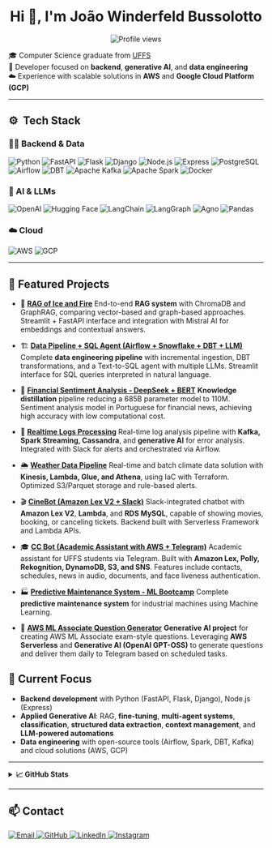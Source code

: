 <!---
<img align="right" height="590em" src="https://raw.githubusercontent.com/gist/joaowinderfeldbussolotto/61a1b529ad7cd2cda9d58fd7153f8eff/raw/c5059cec1959699f19d4de0172690dce20455b75/githubcard.svg"/>
-->

<h1 align="center">Hi 👋, I'm João Winderfeld Bussolotto</h1>
<p align="center">
  <img src="https://komarev.com/ghpvc/?username=joaowinderfeldbussolotto&color=yellow" alt="Profile views" />
</p>

🎓 Computer Science graduate from <a href="https://www.uffs.edu.br/" target="_blank">UFFS</a> <br>
💼 Developer focused on **backend**, **generative AI**, and **data engineering** <br>
☁️ Experience with scalable solutions in **AWS** and **Google Cloud Platform (GCP)** <br>

---

## ⚙️  Tech Stack

### 👨‍💻 Backend & Data

![Python](https://img.shields.io/badge/Python-3776AB?style=for-the-badge\&logo=python\&logoColor=white)
![FastAPI](https://img.shields.io/badge/FastAPI-009688?style=for-the-badge\&logo=fastapi\&logoColor=white)
![Flask](https://img.shields.io/badge/Flask-000000?style=for-the-badge\&logo=flask\&logoColor=white)
![Django](https://img.shields.io/badge/Django-092E20?style=for-the-badge\&logo=django\&logoColor=white)
![Node.js](https://img.shields.io/badge/Node.js-339933?style=for-the-badge\&logo=nodedotjs\&logoColor=white)
![Express](https://img.shields.io/badge/Express.js-000000?style=for-the-badge\&logo=express\&logoColor=white)
![PostgreSQL](https://img.shields.io/badge/PostgreSQL-316192?style=for-the-badge\&logo=postgresql\&logoColor=white)
![Airflow](https://img.shields.io/badge/Apache%20Airflow-017CEE?style=for-the-badge\&logo=apacheairflow\&logoColor=white)
![DBT](https://img.shields.io/badge/dbt-FF694B?style=for-the-badge\&logo=dbt\&logoColor=white)
![Apache Kafka](https://img.shields.io/badge/Apache%20Kafka-231F20?style=for-the-badge\&logo=apachekafka\&logoColor=white)
![Apache Spark](https://img.shields.io/badge/Apache%20Spark-E25A1C?style=for-the-badge\&logo=apachespark\&logoColor=white)
![Docker](https://img.shields.io/badge/Docker-2496ED?style=for-the-badge\&logo=docker\&logoColor=white)

### 🤖 AI & LLMs

![OpenAI](https://img.shields.io/badge/OpenAI-412991?style=for-the-badge\&logo=openai\&logoColor=white)
![Hugging Face](https://img.shields.io/badge/HuggingFace-FFD21F?style=for-the-badge\&logo=huggingface\&logoColor=black)
![LangChain](https://img.shields.io/badge/LangChain-000000?style=for-the-badge\&logo=LangChain\&logoColor=white)
![LangGraph](https://img.shields.io/badge/LangGraph-2E86C1?style=for-the-badge\&logo=graph\&logoColor=white)
![Agno](https://img.shields.io/badge/Agno-A020F0?style=for-the-badge\&logo=brain\&logoColor=white)
![Pandas](https://img.shields.io/badge/Pandas-150458?style=for-the-badge\&logo=pandas\&logoColor=white)

### ☁️ Cloud

![AWS](https://img.shields.io/badge/AWS-232F3E?style=for-the-badge\&logo=amazonaws\&logoColor=white)
![GCP](https://img.shields.io/badge/GCP-4285F4?style=for-the-badge\&logo=googlecloud\&logoColor=white)

---

## 🚀 Featured Projects

* 🔎 [**RAG of Ice and Fire**](https://github.com/joaowinderfeldbussolotto/rag-of-ice-and-fire)
  End-to-end **RAG system** with ChromaDB and GraphRAG, comparing vector-based and graph-based approaches. Streamlit + FastAPI interface and integration with Mistral AI for embeddings and contextual answers.

* 🏗️ [**Data Pipeline + SQL Agent (Airflow + Snowflake + DBT + LLM)**](https://github.com/joaowinderfeldbussolotto/data-pipeline-snowflake-airflow-dbt)
  Complete **data engineering pipeline** with incremental ingestion, DBT transformations, and a Text-to-SQL agent with multiple LLMs. Streamlit interface for SQL queries interpreted in natural language.

* 🧠 [**Financial Sentiment Analysis - DeepSeek + BERT**](https://github.com/joaowinderfeldbussolotto/deepseek-knowledge-distillation-sentiment-analysis)
  **Knowledge distillation** pipeline reducing a 685B parameter model to 110M. Sentiment analysis model in Portuguese for financial news, achieving high accuracy with low computational cost.

* 📡 [**Realtime Logs Processing**](https://github.com/joaowinderfeldbussolotto/realtime-logs-processing)
  Real-time log analysis pipeline with **Kafka, Spark Streaming, Cassandra**, and **generative AI** for error analysis. Integrated with Slack for alerts and orchestrated via Airflow.

* 🌦️ [**Weather Data Pipeline**](https://github.com/joaowinderfeldbussolotto/aws-realtime-batch-pipeline)
  Real-time and batch climate data solution with **Kinesis, Lambda, Glue, and Athena**, using IaC with Terraform. Optimized S3/Parquet storage and rule-based alerts.

* 🎬 [**CineBot (Amazon Lex V2 + Slack)**](https://github.com/joaowinderfeldbussolotto/CineBot)
  Slack-integrated chatbot with **Amazon Lex V2**, **Lambda**, and **RDS MySQL**, capable of showing movies, booking, or canceling tickets. Backend built with Serverless Framework and Lambda APIs.

* 🎓 [**CC Bot (Academic Assistant with AWS + Telegram)**](https://github.com/joaowinderfeldbussolotto/UffsBot)
  Academic assistant for UFFS students via Telegram. Built with **Amazon Lex, Polly, Rekognition, DynamoDB, S3, and SNS**. Features include contacts, schedules, news in audio, documents, and face liveness authentication.

* 🏭 [**Predictive Maintenance System - ML Bootcamp**](https://github.com/joaowinderfeldbussolotto/predictive-maintenance-bootcamp-ml)
  Complete **predictive maintenance system** for industrial machines using Machine Learning.



* 📘 [**AWS ML Associate Question Generator**](https://github.com/joaowinderfeldbussolotto/aws-ml-associate-question-generator)
**Generative AI project** for creating AWS ML Associate exam-style questions. Leveraging **AWS Serverless** and **Generative AI (OpenAI GPT-OSS)** to generate questions and deliver them daily to Telegram based on scheduled tasks.



## 🎯 Current Focus

* **Backend development** with Python (FastAPI, Flask, Django), Node.js (Express)
* **Applied Generative AI**: RAG, **fine-tuning**, **multi-agent systems**, **classification**, **structured data extraction**, **context management**, and **LLM-powered automations**
* **Data engineering** with open-source tools (Airflow, Spark, DBT, Kafka) and cloud solutions (AWS, GCP)

---

<details>
  <summary><strong>📈 GitHub Stats</strong></summary>
  <p align="center">
    <img width="430em" src="https://github-readme-stats.vercel.app/api?username=joaowinderfeldbussolotto&show_icons=true&theme=vision-friendly-dark" alt="GitHub Stats"/>
    <br/>
    <img width="430em" src="https://github-readme-stats.vercel.app/api/top-langs/?username=joaowinderfeldbussolotto&layout=compact&theme=vision-friendly-dark" alt="Top Langs"/>
  </p>
</details>

---

## 📫 Contact

<p align="left">
  <a href="mailto:joaowinderfeldbussolotto@gmail.com" target="_blank">
    <img src="https://img.shields.io/badge/Email-D14836?style=for-the-badge&logo=gmail&logoColor=white" alt="Email"/>
  </a>
  <a href="https://github.com/joaowinderfeldbussolotto" target="_blank">
    <img src="https://img.shields.io/badge/GitHub-181717?style=for-the-badge&logo=github&logoColor=white" alt="GitHub"/>
  </a>
  <a href="https://www.linkedin.com/in/jo%C3%A3o-victor-winderfeld-bussolotto-aaa914145/" target="_blank">
    <img src="https://img.shields.io/badge/LinkedIn-0A66C2?style=for-the-badge&logo=linkedin&logoColor=white" alt="LinkedIn"/>
  </a>
  <a href="https://instagram.com/joaowinderfeldbussolotto" target="_blank">
    <img src="https://img.shields.io/badge/Instagram-E4405F?style=for-the-badge&logo=instagram&logoColor=white" alt="Instagram"/>
  </a>
</p>
